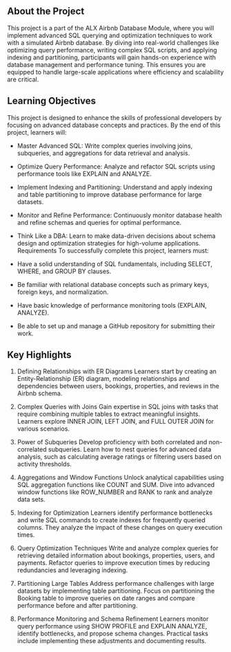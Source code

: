 ## About the Project
This project is a part of the ALX Airbnb Database Module, where you will implement advanced SQL querying and optimization techniques to work with a simulated Airbnb database. By diving into real-world challenges like optimizing query performance, writing complex SQL scripts, and applying indexing and partitioning, participants will gain hands-on experience with database management and performance tuning. This ensures you are equipped to handle large-scale applications where efficiency and scalability are critical.

## Learning Objectives
This project is designed to enhance the skills of professional developers by focusing on advanced database concepts and practices. By the end of this project, learners will:

- Master Advanced SQL: Write complex queries involving joins, subqueries, and aggregations for data retrieval and analysis.
- Optimize Query Performance: Analyze and refactor SQL scripts using performance tools like EXPLAIN and ANALYZE.
- Implement Indexing and Partitioning: Understand and apply indexing and table partitioning to improve database performance for large datasets.
- Monitor and Refine Performance: Continuously monitor database health and refine schemas and queries for optimal performance.
- Think Like a DBA: Learn to make data-driven decisions about schema design and optimization strategies for high-volume applications.
Requirements
To successfully complete this project, learners must:

- Have a solid understanding of SQL fundamentals, including SELECT, WHERE, and GROUP BY clauses.
- Be familiar with relational database concepts such as primary keys, foreign keys, and normalization.
- Have basic knowledge of performance monitoring tools (EXPLAIN, ANALYZE).
- Be able to set up and manage a GitHub repository for submitting their work.
## Key Highlights
1. Defining Relationships with ER Diagrams
Learners start by creating an Entity-Relationship (ER) diagram, modeling relationships and dependencies between users, bookings, properties, and reviews in the Airbnb schema.

2. Complex Queries with Joins
Gain expertise in SQL joins with tasks that require combining multiple tables to extract meaningful insights. Learners explore INNER JOIN, LEFT JOIN, and FULL OUTER JOIN for various scenarios.

3. Power of Subqueries
Develop proficiency with both correlated and non-correlated subqueries. Learn how to nest queries for advanced data analysis, such as calculating average ratings or filtering users based on activity thresholds.

4. Aggregations and Window Functions
Unlock analytical capabilities using SQL aggregation functions like COUNT and SUM. Dive into advanced window functions like ROW_NUMBER and RANK to rank and analyze data sets.

5. Indexing for Optimization
Learners identify performance bottlenecks and write SQL commands to create indexes for frequently queried columns. They analyze the impact of these changes on query execution times.

6. Query Optimization Techniques
Write and analyze complex queries for retrieving detailed information about bookings, properties, users, and payments. Refactor queries to improve execution times by reducing redundancies and leveraging indexing.

7. Partitioning Large Tables
Address performance challenges with large datasets by implementing table partitioning. Focus on partitioning the Booking table to improve queries on date ranges and compare performance before and after partitioning.

8. Performance Monitoring and Schema Refinement
Learners monitor query performance using SHOW PROFILE and EXPLAIN ANALYZE, identify bottlenecks, and propose schema changes. Practical tasks include implementing these adjustments and documenting results.
